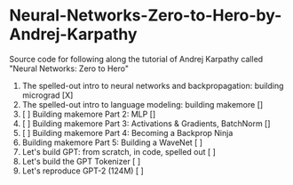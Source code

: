 # Neural-Networks-Zero-to-Hero-by-Andrej-Karpathy
Source code for following along the tutorial of Andrej Karpathy called "Neural Networks: Zero to Hero"
1. The spelled-out intro to neural networks and backpropagation: building micrograd [X] 
2. The spelled-out intro to language modeling: building makemore [] 
3. [ ] Building makemore Part 2: MLP [] 
4. [ ] Building makemore Part 3: Activations & Gradients, BatchNorm [] 
5. [ ] Building makemore Part 4: Becoming a Backprop Ninja 
6. Building makemore Part 5: Building a WaveNet [ ] 
7. Let's build GPT: from scratch, in code, spelled out [ ] 
8. Let's build the GPT Tokenizer [ ] 
9. Let's reproduce GPT-2 (124M) [ ] 
